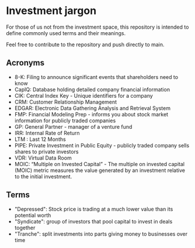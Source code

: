 # Investment jargon
For those of us not from the investment space, this repository is intended to define commonly used terms and their meanings.

Feel free to contribute to the repository and push directly to main.

## Acronyms
- 8-K: Filing to announce significant events that shareholders need to know
- CapIQ: Database holding detailed company financial information
- CIK: Central Index Key - Unique identifiers for a company
- CRM: Customer Relationship Management
- EDGAR: Electronic Data Gathering Analysis and Retrieval System
- FMP: Financial Modeling Prep - informs you about stock market information for publicly traded companies
- GP: General Partner - manager of a venture fund
- IRR: Internal Rate of Return
- LTM : Last 12 Months
- PIPE: Private Investment in Public Equity - publicly traded company sells shares to private investors
- VDR: Virtual Data Room
- MOIC: “Multiple on Invested Capital” - The multiple on invested capital (MOIC) metric measures the value generated by an investment relative to the initial investment.

## Terms
- "Depressed": Stock price is trading at a much lower value than its potential worth
- "Syndicate": group of investors that pool capital to invest in deals together
- "Tranche": split investments into parts giving money to businesses over time
